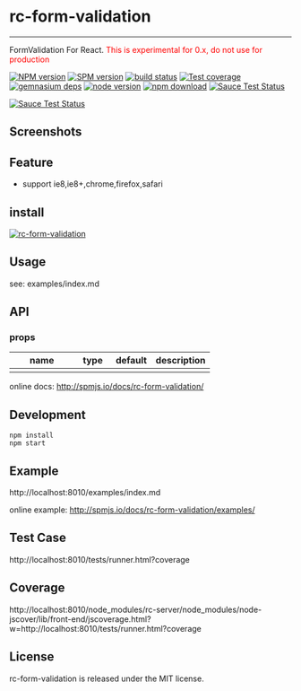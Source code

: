 # rc-form-validation
---

FormValidation For React. <span style='color:red'>This is experimental for 0.x, do not use for production</span>

[![NPM version][npm-image]][npm-url]
[![SPM version](http://spmjs.io/badge/rc-form-validation)](http://spmjs.io/package/rc-form-validation)
[![build status][travis-image]][travis-url]
[![Test coverage][coveralls-image]][coveralls-url]
[![gemnasium deps][gemnasium-image]][gemnasium-url]
[![node version][node-image]][node-url]
[![npm download][download-image]][download-url]
[![Sauce Test Status](https://saucelabs.com/buildstatus/rc-form-validation)](https://saucelabs.com/u/rc-form-validation)

[![Sauce Test Status](https://saucelabs.com/browser-matrix/rc-form-validation.svg)](https://saucelabs.com/u/rc-form-validation)

[npm-image]: http://img.shields.io/npm/v/rc-form-validation.svg?style=flat-square
[npm-url]: http://npmjs.org/package/rc-form-validation
[travis-image]: https://img.shields.io/travis/react-component/form-validation.svg?style=flat-square
[travis-url]: https://travis-ci.org/react-component/form-validation
[coveralls-image]: https://img.shields.io/coveralls/react-component/form-validation.svg?style=flat-square
[coveralls-url]: https://coveralls.io/r/react-component/form-validation?branch=master
[gemnasium-image]: http://img.shields.io/gemnasium/react-component/form-validation.svg?style=flat-square
[gemnasium-url]: https://gemnasium.com/react-component/form-validation
[node-image]: https://img.shields.io/badge/node.js-%3E=_0.10-green.svg?style=flat-square
[node-url]: http://nodejs.org/download/
[download-image]: https://img.shields.io/npm/dm/rc-form-validation.svg?style=flat-square
[download-url]: https://npmjs.org/package/rc-form-validation

## Screenshots



## Feature

* support ie8,ie8+,chrome,firefox,safari


## install

[![rc-form-validation](https://nodei.co/npm/rc-form-validation.png)](https://npmjs.org/package/rc-form-validation)

## Usage

see: examples/index.md

## API

### props

<table class="table table-bordered table-striped">
    <thead>
    <tr>
        <th style="width: 100px;">name</th>
        <th style="width: 50px;">type</th>
        <th style="width: 50px;">default</th>
        <th>description</th>
    </tr>
    </thead>
    <tbody>
        <tr>
          <td></td>
          <td></td>
          <td></td>
          <td></td>
        </tr>
    </tbody>
</table>


online docs: http://spmjs.io/docs/rc-form-validation/

## Development

```
npm install
npm start
```

## Example

http://localhost:8010/examples/index.md

online example: http://spmjs.io/docs/rc-form-validation/examples/

## Test Case

http://localhost:8010/tests/runner.html?coverage

## Coverage

http://localhost:8010/node_modules/rc-server/node_modules/node-jscover/lib/front-end/jscoverage.html?w=http://localhost:8010/tests/runner.html?coverage

## License

rc-form-validation is released under the MIT license.
